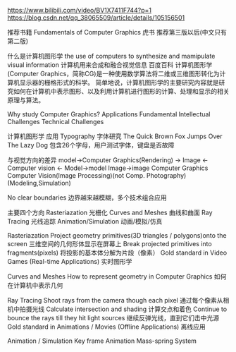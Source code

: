 https://www.bilibili.com/video/BV1X7411F744?p=1
https://blog.csdn.net/qq_38065509/article/details/105156501

推荐书籍   Fundamentals of Computer Graphics  虎书   推荐第三版以后(中文只有第二版)

什么是计算机图形学
the use of computers to synthesize and mamipulate visual information
计算机用来合成和融合视觉信息
百度百科
计算机图形学(Computer Graphics，简称CG)是一种使用数学算法将二维或三维图形转化为计算机显示器的栅格形式的科学。
简单地说，计算机图形学的主要研究内容就是研究如何在计算机中表示图形、以及利用计算机进行图形的计算、处理和显示的相关原理与算法。

Why study Computer Graphics?
Applications 
Fundamental Intellectual Challenges
 Technical Challenges


计算机图形学
应用
Typography  字体研究
The Quick Brown Fox  Jumps  Over The Lazy  Dog     包含26个字母，用户测试字体，键盘是否故障

与视觉方向的差异
model->Computer Graphics(Rendering) -> Image
           <-Computer vision                         <-
 Model->model                                              Image->image
Computer Graphics                                       Computer Vision(Image Processing)(not Comp. Photography)
(Modeling,Simulation)

No clear boundaries  边界越来越模糊，多个技术组合应用


主要四个方向
Rasteriazation   光栅化
Curves  and  Meshes  曲线和曲面
Ray  Tracing   光线追踪
Animation/Simulation  动画/模拟/仿真

Rasteriazation
Project geometry  primitives(3D triangles / polygons)onto the screen
    三维空间的几何形体显示在屏幕上
Break projected  primitives  into  fragments(pixels)
    将投影的基本体分解为片段（像素）
Gold  standard  in  Video Games (Real-time  Applications)
    实时图形学

Curves  and Meshes
How  to represent  geometry in  Computer  Graphics
如何在计算机中表示几何

Ray Tracing
Shoot rays from the camera though each pixel  通过每个像素从相机中拍摄光线
    Calculate intersection  and  shading  计算交点和着色
     Continue to  bounce  the rays till they hit light  sources 继续反弹光线，直到它们击中光源
Gold standard  in  Animations / Movies (Offline Applications)
    离线应用

Animation / Simulation
Key frame Animation
Mass-spring System